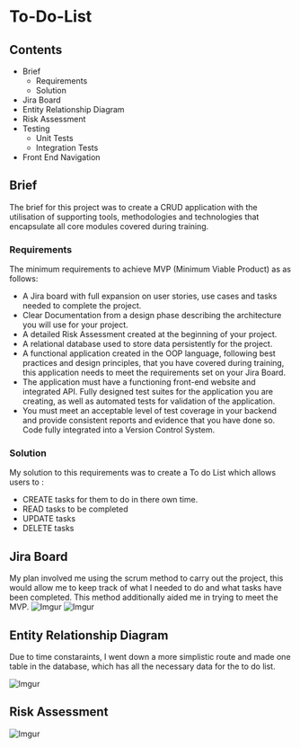 # To-Do-List

## Contents

- Brief
  - Requirements
  - Solution
- Jira Board
- Entity Relationship Diagram
- Risk Assessment
- Testing
  - Unit Tests
  - Integration Tests
- Front End Navigation

## Brief
The brief for this project was to create a CRUD application with the utilisation of supporting tools, methodologies and technologies that encapsulate all core modules covered during training.

### Requirements
The minimum requirements to achieve MVP (Minimum Viable Product) as as follows:

- A Jira board with full expansion on user stories, use cases and tasks needed to complete the project.
- Clear Documentation from a design phase describing the architecture you will use for your project.
- A detailed Risk Assessment created at the beginning of your project.
- A relational database used to store data persistently for the project.
- A functional application created in the OOP language, following best practices and design principles, that you have covered during training, this application needs to meet the requirements set on your Jira Board.
- The application must have a functioning front-end website and integrated API.
Fully designed test suites for the application you are creating, as well as automated tests for validation of the application.
- You must meet an acceptable level of test coverage in your backend and provide consistent reports and evidence that you have done so.
Code fully integrated into a Version Control System.

### Solution
My solution to this requirements was to create a To do List which allows users to :

- CREATE tasks for them to do in there own time.
- READ tasks to be completed
- UPDATE tasks 
- DELETE tasks

## Jira Board
My plan involved me using the scrum method to carry out the project, this would allow me to keep track of what I needed to do and what tasks have been completed. 
This method additionally aided me in trying to meet the MVP.
![Imgur](https://i.imgur.com/aKBVSKQ.jpg)
![Imgur](https://i.imgur.com/pydvrO7.jpg)

## Entity Relationship Diagram
Due to time constaraints, I went down a more simplistic route and made one table in the database,
which has all the necessary data for the to do list.


![Imgur](https://i.imgur.com/O7O0yPB.jpg)

## Risk Assessment
![Imgur](https://i.imgur.com/BbrQjhF.png)
